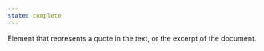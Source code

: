 ```yaml
---
state: complete
---
```

Element that represents a quote in the text, or the excerpt of the document.
